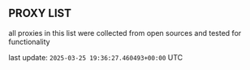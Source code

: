 ## PROXY LIST

all proxies in this list were collected from open sources and tested for functionality

last update: `2025-03-25 19:36:27.460493+00:00` UTC
